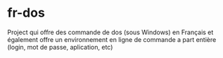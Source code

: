 # fr-dos
Project qui offre des commande de dos (sous Windows) en Français et également offre un environnement en ligne de commande a part entière (login, mot de passe, aplication, etc)
